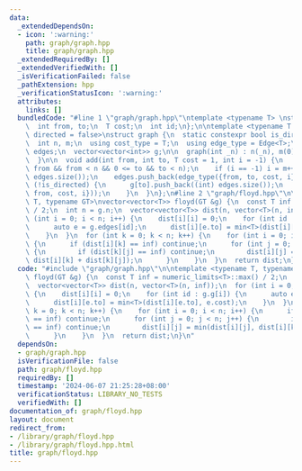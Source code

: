 ```yaml
---
data:
  _extendedDependsOn:
  - icon: ':warning:'
    path: graph/graph.hpp
    title: graph/graph.hpp
  _extendedRequiredBy: []
  _extendedVerifiedWith: []
  _isVerificationFailed: false
  _pathExtension: hpp
  _verificationStatusIcon: ':warning:'
  attributes:
    links: []
  bundledCode: "#line 1 \"graph/graph.hpp\"\ntemplate <typename T> \nstruct Edge {\n\
    \  int from, to;\n  T cost;\n  int id;\n};\n\ntemplate <typename T = int, bool\
    \ directed = false>\nstruct graph {\n  static constexpr bool is_directed = directed;\n\
    \  int n, m;\n  using cost_type = T;\n  using edge_type = Edge<T>;\n  vector<edge_type>\
    \ edges;\n  vector<vector<int>> g;\n\n  graph(int _n) : n(_n), m(0) {\n    g.resize(n);\n\
    \  }\n\n  void add(int from, int to, T cost = 1, int i = -1) {\n    assert(0 <=\
    \ from && from < n && 0 <= to && to < n);\n    if (i == -1) i = m++;\n    g[from].push_back((int)\
    \ edges.size());\n    edges.push_back(edge_type({from, to, cost, i}));\n    if\
    \ (!is_directed) {\n      g[to].push_back((int) edges.size());\n      edges.push_back(edge_type({to,\
    \ from, cost, i}));\n    }\n  }\n};\n#line 2 \"graph/floyd.hpp\"\n\ntemplate <typename\
    \ T, typename GT>\nvector<vector<T>> floyd(GT &g) {\n  const T inf = numeric_limits<T>::max()\
    \ / 2;\n  int n = g.n;\n  vector<vector<T>> dist(n, vector<T>(n, inf));\n  for\
    \ (int i = 0; i < n; i++) {\n    dist[i][i] = 0;\n    for (int id : g.g[i]) {\n\
    \      auto e = g.edges[id];\n      dist[i][e.to] = min<T>(dist[i][e.to], e.cost);\n\
    \    }\n  }\n  for (int k = 0; k < n; k++) {\n    for (int i = 0; i < n; i++)\
    \ {\n      if (dist[i][k] == inf) continue;\n      for (int j = 0; j < n; j++)\
    \ {\n        if (dist[k][j] == inf) continue;\n        dist[i][j] = min(dist[i][j],\
    \ dist[i][k] + dist[k][j]);\n      }\n    }\n  }\n  return dist;\n}\n"
  code: "#include \"graph/graph.hpp\"\n\ntemplate <typename T, typename GT>\nvector<vector<T>>\
    \ floyd(GT &g) {\n  const T inf = numeric_limits<T>::max() / 2;\n  int n = g.n;\n\
    \  vector<vector<T>> dist(n, vector<T>(n, inf));\n  for (int i = 0; i < n; i++)\
    \ {\n    dist[i][i] = 0;\n    for (int id : g.g[i]) {\n      auto e = g.edges[id];\n\
    \      dist[i][e.to] = min<T>(dist[i][e.to], e.cost);\n    }\n  }\n  for (int\
    \ k = 0; k < n; k++) {\n    for (int i = 0; i < n; i++) {\n      if (dist[i][k]\
    \ == inf) continue;\n      for (int j = 0; j < n; j++) {\n        if (dist[k][j]\
    \ == inf) continue;\n        dist[i][j] = min(dist[i][j], dist[i][k] + dist[k][j]);\n\
    \      }\n    }\n  }\n  return dist;\n}\n"
  dependsOn:
  - graph/graph.hpp
  isVerificationFile: false
  path: graph/floyd.hpp
  requiredBy: []
  timestamp: '2024-06-07 21:25:28+08:00'
  verificationStatus: LIBRARY_NO_TESTS
  verifiedWith: []
documentation_of: graph/floyd.hpp
layout: document
redirect_from:
- /library/graph/floyd.hpp
- /library/graph/floyd.hpp.html
title: graph/floyd.hpp
---
```


